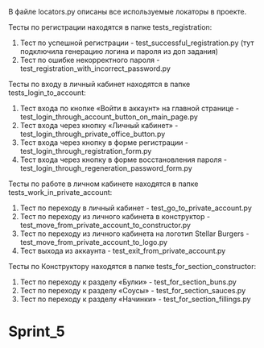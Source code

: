 В файле locators.py описаны все используемые локаторы в проекте.

Тесты по регистрации находятся в папке tests_registration:
1. Тест по успешной регистрации - test_successful_registration.py (тут подключила генерацию логина и пароля из доп задания)
2. Тест по ошибке некорректного пароля - test_registration_with_incorrect_password.py

Тесты по входу в личный кабинет находятся в папке tests_login_to_account:
1. Тест входа по кнопке «Войти в аккаунт» на главной странице - test_login_through_account_button_on_main_page.py
2. Тест входа через кнопку «Личный кабинет» - test_login_through_private_office_button.py
3. Тест входа через кнопку в форме регистрации - test_login_through_registration_form.py
4. Тест входа через кнопку в форме восстановления пароля - test_login_through_regeneration_password_form.py

Тесты по работе в личном кабинете находятся в папке tests_work_in_private_account:
1. Тест по переходу в личный кабинет - test_go_to_private_account.py
2. Тест по переходу из личного кабинета в конструктор - test_move_from_private_account_to_constructor.py
3. Тест по переходу из личного кабинета на логотип Stellar Burgers - test_move_from_private_account_to_logo.py
4. Тест выхода из аккаунта - test_exit_from_private_account.py

Тесты по Конструктору находятся в папке tests_for_section_constructor:
1. Тест по переходу к разделу «Булки» - test_for_section_buns.py
2. Тест по переходу к разделу «Соусы» - test_for_section_sauces.py
3. Тест по переходу к разделу «Начинки» - test_for_section_fillings.py


# Sprint_5
